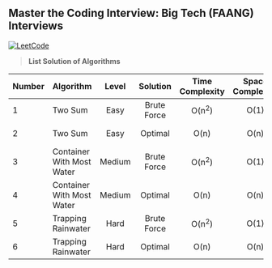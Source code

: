 ## Master the Coding Interview: Big Tech (FAANG) Interviews

[![LeetCode](https://img.shields.io/badge/LeetCode-cibofdevs-blue.svg)](https://leetcode.com/cibofdevs/)


> **List Solution of Algorithms**

|**Number**|**Algorithm**|**Level**|**Solution**|**Time Complexity**|**Space Complexity**|**Code**|**LeetCode**|
|:--|:--|:--:|:--:|:--:|:--:|:--:|:--|
|1|Two Sum|Easy|Brute Force|O(n<sup>2</sup>)|O(1)|[solution.js](https://github.com/cibofdevs/faang-coding-interviews/blob/main/0001.two-sum/brute-force/solution.js)|https://leetcode.com/problems/two-sum|
|2|Two Sum|Easy|Optimal|O(n)|O(n)|[solution.js](https://github.com/cibofdevs/faang-coding-interviews/blob/main/0001.two-sum/optimal-solution/solution.js)|https://leetcode.com/problems/two-sum|
|3|Container With Most Water|Medium|Brute Force|O(n<sup>2</sup>)|O(1)|[solution.js](https://github.com/cibofdevs/faang-coding-interviews/blob/main/0002.maximum-water-container/brute-force/solution.js)||
|4|Container With Most Water|Medium|Optimal|O(n)|O(n)|[solution.js](https://github.com/cibofdevs/faang-coding-interviews/blob/main/0002.maximum-water-container/optimal-solution/solution.js)||
|5|Trapping Rainwater|Hard|Brute Force|O(n<sup>2</sup>)|O(1)|[solution.js](https://github.com/cibofdevs/faang-coding-interviews/blob/main/0003.trapping-rainwater/brute-force/solution.js)||
|6|Trapping Rainwater|Hard|Optimal|O(n)|O(n)|[solution.js](https://github.com/cibofdevs/faang-coding-interviews/blob/main/0003.trapping-rainwater/optimal-solution/solution.js)||
